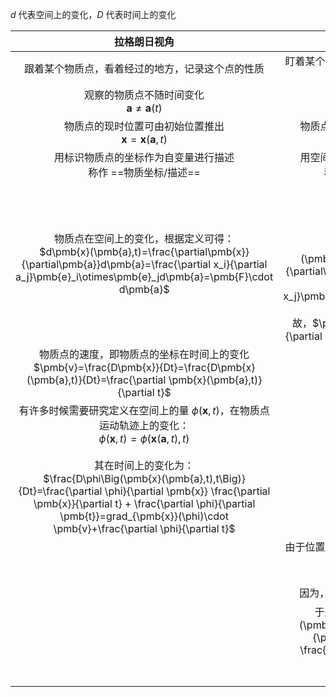 $d$ 代表空间上的变化，$D$ 代表时间上的变化





|                         拉格朗日视角                         |                           欧拉视角                           |
| :----------------------------------------------------------: | :----------------------------------------------------------: |
|       跟着某个物质点，看着经过的地方，记录这个点的性质       |       盯着某个地方，看着经过的物质点，推断这个点的性质       |
|     观察的物质点不随时间变化<br> $\pmb{a}\neq\pmb{a}(t)$     |      观察的位置不随时间变化<br> $\pmb{c}\neq\pmb{c}(t)$      |
| 物质点的现时位置可由初始位置推出<br> $\pmb{x}=\pmb{x}(\pmb{a},t)$ | 物质点的初始位置可由现时位置推出<br> $\pmb{a}=\pmb{a}(\pmb{x},t)$ |
| 用标识物质点的坐标作为自变量进行描述<br>称作 ==物质坐标/描述== |  用空间点的位置作为自变量进行描述<br>称作 ==空间坐标/描述==  |
| 物质点在空间上的变化，根据定义可得：<br>$d\pmb{x}(\pmb{a},t)=\frac{\partial\pmb{x}}{\partial\pmb{a}}d\pmb{a}=\frac{\partial x_i}{\partial a_j}\pmb{e}_i\otimes\pmb{e}_jd\pmb{a}=\pmb{F}\cdot d\pmb{a}$ | 左边的逆映射为：<br>$d\pmb{a}=\pmb{F}^{-1}d\pmb{x}$<br><br>又根据定义，有：<br>$d\pmb{a}(\pmb{x},t)=\frac{\partial\pmb{a}}{\partial\pmb{x}}d\pmb{x}=\frac{\partial a_i}{\partial x_j}\pmb{e}_i\otimes\pmb{e}_jd\pmb{x}$<br><br>故，$\pmb{F}^{-1}=\frac{\partial a_i}{\partial x_j}\pmb{e}_i\otimes\pmb{e}_j$ |
| 物质点的速度，即物质点的坐标在时间上的变化 <br> $\pmb{v}=\frac{D\pmb{x}}{Dt}=\frac{D\pmb{x}(\pmb{a},t)}{Dt}=\frac{\partial \pmb{x}(\pmb{a},t)}{\partial t}$ |                                                              |
| 有许多时候需要研究定义在空间上的量 $\phi(\pmb{x},t)$，在物质点运动轨迹上的变化： <br> $\phi(\pmb{x},t) = \phi\Big(\pmb{x}(\pmb{a},t),t\Big)$ <br><br>其在时间上的变化为：<br>$\frac{D\phi\Big(\pmb{x}(\pmb{a},t),t\Big)}{Dt}=\frac{\partial \phi}{\partial \pmb{x}} \frac{\partial \pmb{x}}{\partial t} + \frac{\partial \phi}{\partial \pmb{t}}=grad_{\pmb{x}}(\phi)\cdot \pmb{v}+\frac{\partial \phi}{\partial t}$ |                                                              |
|                                                              | 由于位置不随时间变化，并不能直接由位置的变化导出速度<br>$\pmb{v} =\pmb{v}(\pmb{a},t)=\pmb{v}\Big(\pmb{a}(\pmb{x},t),t\Big)$ |
|                                                              |         因为，对任意初始位置总有：$d\pmb{a}=\pmb{0}$         |
|                                                              | 于是：$d\pmb{a}=d\pmb{a}(\pmb{x},t)=\frac{\partial \pmb{a}}{\partial \pmb{x}}d\pmb{x} + \frac{\partial \pmb{a}}{\partial t}dt =\pmb{0}$ |
|                                                              |                                                              |
|                                                              |                                                              |
|                                                              |                                                              |
|                                                              |                                                              |

